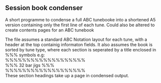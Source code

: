 ## Session book condenser

A short programme to condense a full ABC tunebooke into a shortened A5 version containing only the first line of each tune.
Could also be altered to create contents pages for an ABC tunebook 

The file assumes a standard ABC Notation layout for each tune, with a header at the top containig informaton fields.
It also assumes the book is sorted by tune type, where each section is seperated by a title enclosed in %%% symbols e.g:  
%%%%%%%%%%%%%%%%%%%  
%%% 32 bar jigs %%%  
%%%%%%%%%%%%%%%%%%%  
These section headings take up a page in condensed output.
